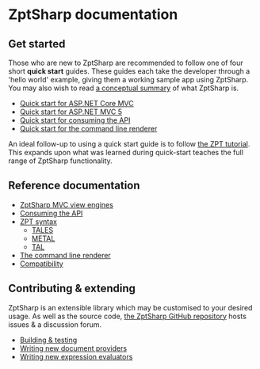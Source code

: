 # ZptSharp documentation

## Get started

Those who are new to ZptSharp are recommended to follow one of four short **quick start** guides. These guides each take the developer through a 'hello world' example, giving them a working sample app using ZptSharp. You may also wish to read [a conceptual summary] of what ZptSharp is.

* [Quick start for ASP.NET Core MVC]
* [Quick start for ASP.NET MVC 5]
* [Quick start for consuming the API]
* [Quick start for the command line renderer]

An ideal follow-up to using a quick start guide is to follow [the ZPT tutorial]. This expands upon what was learned during quick-start teaches the full range of ZptSharp functionality.

[a conceptual summary]: WhatIsZptSharp.md
[Quick start for ASP.NET MVC 5]: QuickStart/Mvc5.md
[Quick start for ASP.NET Core MVC]: QuickStart/MvcCore.md
[Quick start for the command line renderer]: QuickStart/CliApp.md
[Quick start for consuming the API]: QuickStart/ConsumingTheApi.md
[the ZPT tutorial]: ZptTutorial/index.md

## Reference documentation

* [ZptSharp MVC view engines]
* [Consuming the API]
* [ZPT syntax]
  * [TALES]
  * [METAL]
  * [TAL]
* [The command line renderer]
* [Compatibility]

[ZptSharp MVC view engines]: ViewEngines.md
[Consuming the API]: ../api/index.md
[ZPT syntax]: ZPTReference/index.md
[TALES]: ZPTReference/Tales/index.md
[METAL]: ZPTReference/Metal/index.md
[TAL]: ZPTReference/Tal/index.md
[The command line renderer]: CliRenderer.md
[Compatibility]: Compatibility.md

## Contributing & extending

ZptSharp is an extensible library which may be customised to your desired usage.
As well as the source code, [the ZptSharp GitHub repository] hosts issues & a discussion forum.

* [Building & testing]
* [Writing new document providers]
* [Writing new expression evaluators]

[the ZptSharp GitHub repository]: https://github.com/csf-dev/ZPT-Sharp
[Building & testing]: BuildAndTest.md
[Writing new document providers]: WritingDocumentProviders.md
[Writing new expression evaluators]: WritingExpressionEvaluators.md
